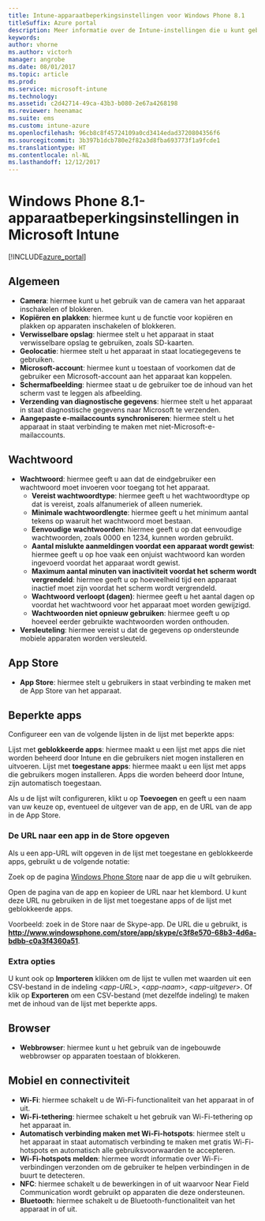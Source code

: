 ```yaml
---
title: Intune-apparaatbeperkingsinstellingen voor Windows Phone 8.1
titleSuffix: Azure portal
description: Meer informatie over de Intune-instellingen die u kunt gebruiken voor het beheren van apparaatinstellingen en functionaliteit op Windows Phone 8.1-apparaten.
keywords: 
author: vhorne
ms.author: victorh
manager: angrobe
ms.date: 08/01/2017
ms.topic: article
ms.prod: 
ms.service: microsoft-intune
ms.technology: 
ms.assetid: c2d42714-49ca-43b3-b080-2e67a4268198
ms.reviewer: heenamac
ms.suite: ems
ms.custom: intune-azure
ms.openlocfilehash: 96cb8c8f45724109a0cd3414edad3720804356f6
ms.sourcegitcommit: 3b397b1dcb780e2f82a3d8fba693773f1a9fcde1
ms.translationtype: HT
ms.contentlocale: nl-NL
ms.lasthandoff: 12/12/2017
---
```

# <a name="windows-phone-81-device-restriction-settings-in-microsoft-intune"></a>Windows Phone 8.1-apparaatbeperkingsinstellingen in Microsoft Intune

[!INCLUDE[azure_portal](./includes/azure_portal.md)]

## <a name="general"></a>Algemeen

-   **Camera**: hiermee kunt u het gebruik van de camera van het apparaat inschakelen of blokkeren.
-   **Kopiëren en plakken**: hiermee kunt u de functie voor kopiëren en plakken op apparaten inschakelen of blokkeren.
-   **Verwisselbare opslag**: hiermee stelt u het apparaat in staat verwisselbare opslag te gebruiken, zoals SD-kaarten.
-   **Geolocatie**: hiermee stelt u het apparaat in staat locatiegegevens te gebruiken.
-   **Microsoft-account**: hiermee kunt u toestaan of voorkomen dat de gebruiker een Microsoft-account aan het apparaat kan koppelen.
-   **Schermafbeelding**: hiermee staat u de gebruiker toe de inhoud van het scherm vast te leggen als afbeelding.
-   **Verzending van diagnostische gegevens**: hiermee stelt u het apparaat in staat diagnostische gegevens naar Microsoft te verzenden.
-   **Aangepaste e-mailaccounts synchroniseren**: hiermee stelt u het apparaat in staat verbinding te maken met niet-Microsoft-e-mailaccounts.

## <a name="password"></a>Wachtwoord

-   **Wachtwoord**: hiermee geeft u aan dat de eindgebruiker een wachtwoord moet invoeren voor toegang tot het apparaat.
    -   **Vereist wachtwoordtype**: hiermee geeft u het wachtwoordtype op dat is vereist, zoals alfanumeriek of alleen numeriek.
    -   **Minimale wachtwoordlengte**: hiermee geeft u het minimum aantal tekens op waaruit het wachtwoord moet bestaan.
    -   **Eenvoudige wachtwoorden**: hiermee geeft u op dat eenvoudige wachtwoorden, zoals 0000 en 1234, kunnen worden gebruikt.
    -   **Aantal mislukte aanmeldingen voordat een apparaat wordt gewist**: hiermee geeft u op hoe vaak een onjuist wachtwoord kan worden ingevoerd voordat het apparaat wordt gewist.
    -   **Maximum aantal minuten van inactiviteit voordat het scherm wordt vergrendeld**: hiermee geeft u op hoeveelheid tijd een apparaat inactief moet zijn voordat het scherm wordt vergrendeld.
    -   **Wachtwoord verloopt (dagen)**: hiermee geeft u het aantal dagen op voordat het wachtwoord voor het apparaat moet worden gewijzigd.
    -   **Wachtwoorden niet opnieuw gebruiken**: hiermee geeft u op hoeveel eerder gebruikte wachtwoorden worden onthouden.
-   **Versleuteling**: hiermee vereist u dat de gegevens op ondersteunde mobiele apparaten worden versleuteld.

## <a name="app-store"></a>App Store

-   **App Store**: hiermee stelt u gebruikers in staat verbinding te maken met de App Store van het apparaat.

## <a name="restricted-apps"></a>Beperkte apps

Configureer een van de volgende lijsten in de lijst met beperkte apps:

Lijst met **geblokkeerde apps**: hiermee maakt u een lijst met apps die niet worden beheerd door Intune en die gebruikers niet mogen installeren en uitvoeren.
Lijst met **toegestane apps**: hiermee maakt u een lijst met apps die gebruikers mogen installeren. Apps die worden beheerd door Intune, zijn automatisch toegestaan.

Als u de lijst wilt configureren, klikt u op **Toevoegen** en geeft u een naam van uw keuze op, eventueel de uitgever van de app, en de URL van de app in de App Store.

### <a name="how-to-specify-the-url-to-an-app-in-the-store"></a>De URL naar een app in de Store opgeven

Als u een app-URL wilt opgeven in de lijst met toegestane en geblokkeerde apps, gebruikt u de volgende notatie:

Zoek op de pagina [Windows Phone Store](https://www.microsoft.com/store/apps/windows-phone) naar de app die u wilt gebruiken.

Open de pagina van de app en kopieer de URL naar het klembord. U kunt deze URL nu gebruiken in de lijst met toegestane apps of de lijst met geblokkeerde apps.

Voorbeeld: zoek in de Store naar de Skype-app. De URL die u gebruikt, is **http://www.windowsphone.com/store/app/skype/c3f8e570-68b3-4d6a-bdbb-c0a3f4360a51**.



### <a name="additional-options"></a>Extra opties

U kunt ook op **Importeren** klikken om de lijst te vullen met waarden uit een CSV-bestand in de indeling <*app-URL*>, <*app-naam*>, <*app-uitgever*>. Of klik op **Exporteren** om een CSV-bestand (met dezelfde indeling) te maken met de inhoud van de lijst met beperkte apps.


## <a name="browser"></a>Browser

-   **Webbrowser**: hiermee kunt u het gebruik van de ingebouwde webbrowser op apparaten toestaan of blokkeren.

## <a name="cellular-and-connectivity"></a>Mobiel en connectiviteit

-   **Wi-Fi**: hiermee schakelt u de Wi-Fi-functionaliteit van het apparaat in of uit.
-   **Wi-Fi-tethering**: hiermee schakelt u het gebruik van Wi-Fi-tethering op het apparaat in.
-   **Automatisch verbinding maken met Wi-Fi-hotspots**: hiermee stelt u het apparaat in staat automatisch verbinding te maken met gratis Wi-Fi-hotspots en automatisch alle gebruiksvoorwaarden te accepteren.
-   **Wi-Fi-hotspots melden**: hiermee wordt informatie over Wi-Fi-verbindingen verzonden om de gebruiker te helpen verbindingen in de buurt te detecteren.
-   **NFC**: hiermee schakelt u de bewerkingen in of uit waarvoor Near Field Communication wordt gebruikt op apparaten die deze ondersteunen.
-   **Bluetooth**: hiermee schakelt u de Bluetooth-functionaliteit van het apparaat in of uit.
